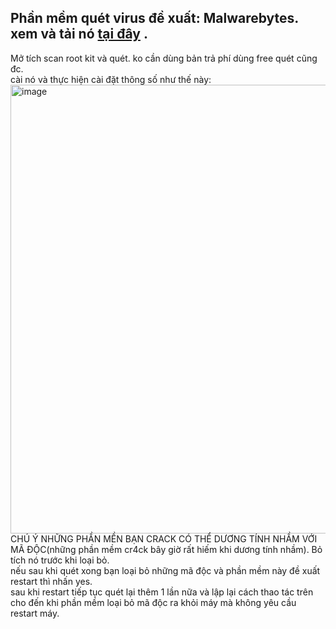 ## Phần mềm quét virus đề xuất: Malwarebytes. xem và tải nó [tại đây](https://www.malwarebytes.com/) .
Mở tích scan root kit và quét. ko cần dùng bản trả phí dùng free quét cũng đc.
<br>
cài nó và thực hiện cài đặt thông số như thế này:
<img width="1889" height="718" alt="image" src="https://github.com/user-attachments/assets/fe20cc41-7108-4204-b0ef-e45c0a9f06b3" />
<br>
CHÚ Ý NHỮNG PHẦN MỀN BẠN CRACK CÓ THỂ DƯƠNG TÍNH NHẦM VỚI MÃ ĐỘC(những phần mềm cr4ck bây giờ rất hiếm khi dương tính nhầm). Bỏ tích nó trước khi loại bỏ.
<br>
nếu sau khi quét xong bạn loại bỏ những  mã độc và phần mềm này đề xuất restart thì nhấn yes.
<br>
sau khi restart tiếp tục quét lại thêm 1 lần nữa và lập lại cách thao tác trên cho đến khi phần mềm loại bỏ mã độc ra khỏi máy mà không yêu cầu restart máy.
